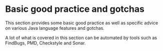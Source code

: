 # Basic good practice and gotchas

This section provides some basic good practice as well as specific advice on various Java language features and gotchas.

A lot of what is covered in this section can be automated by tools such as FindBugs, PMD, Checkstyle and Sonar.
